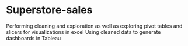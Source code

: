 # Superstore-sales
Performing cleaning and exploration as well as exploring pivot tables and slicers for visualizations in excel
Using cleaned data to generate dashboards in Tableau
